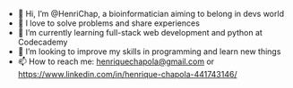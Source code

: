 - 👋 Hi, I’m @HenriChap, a bioinformatician aiming to belong in devs world
- 💞️ I love to solve problems and share experiences
- 🌱 I’m currently learning full-stack web development and python at Codecademy
- 👀 I’m looking to improve my skills in programming and learn new things
- 📫 How to reach me: henriquechapola@gmail.com or https://www.linkedin.com/in/henrique-chapola-441743146/

<!---
HenriChap/HenriChap is a ✨ special ✨ repository because its `README.md` (this file) appears on your GitHub profile.
You can click the Preview link to take a look at your changes.
--->
